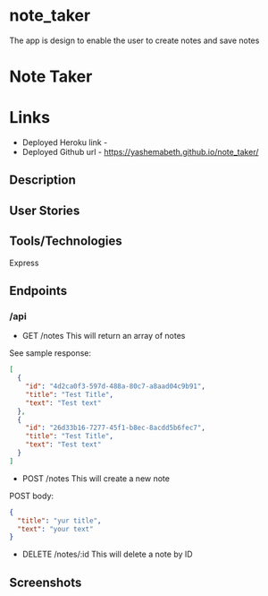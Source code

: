 # note_taker
The app is design to enable the user to create notes and save notes 
# Note Taker

# Links

- Deployed Heroku link -
- Deployed Github url -  https://yashemabeth.github.io/note_taker/

## Description

## User Stories

## Tools/Technologies
Express 

## Endpoints

### /api

- GET /notes
  This will return an array of notes

See sample response:

```json
[
  {
    "id": "4d2ca0f3-597d-488a-80c7-a8aad04c9b91",
    "title": "Test Title",
    "text": "Test text"
  },
  {
    "id": "26d33b16-7277-45f1-b8ec-8acdd5b6fec7",
    "title": "Test Title",
    "text": "Test text"
  }
]
```

- POST /notes
  This will create a new note

POST body:

```json
{
  "title": "yur title",
  "text": "your text"
}
```

- DELETE /notes/:id
  This will delete a note by ID

## Screenshots
